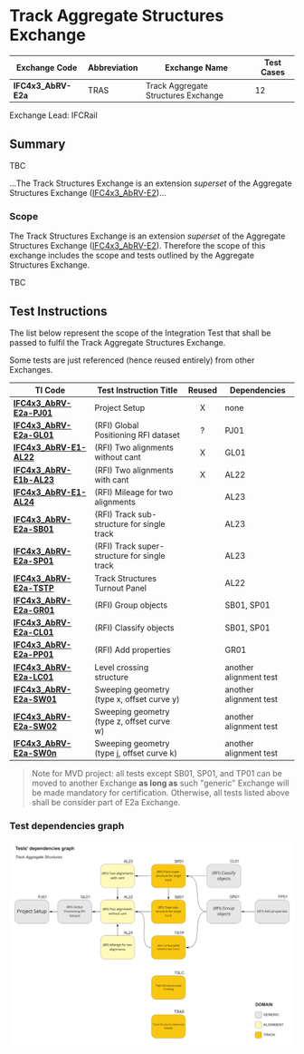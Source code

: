 # Track Aggregate Structures Exchange

| Exchange Code       | Abbreviation | Exchange Name                       | Test Cases |
|---------------------|--------------|-------------------------------------|------------|
| **IFC4x3_AbRV-E2a** | TRAS         | Track Aggregate Structures Exchange | 12         |

Exchange Lead: IFCRail

## Summary

TBC

...The Track Structures Exchange is an extension *superset* of the Aggregate Structures Exchange ([IFC4x3_AbRV-E2](../E2-AGST))...

### Scope

The Track Structures Exchange is an extension *superset* of the Aggregate Structures Exchange ([IFC4x3_AbRV-E2](../E2-AGST)). Therefore the scope of this exchange includes the scope and tests outlined by the Aggregate Structures Exchange.

TBC

## Test Instructions
The list below represent the scope of the Integration Test that shall be passed to fulfil the Track Aggregate Structures Exchange.

Some tests are just referenced (hence reused entirely) from other Exchanges.

| TI Code                            | Test Instruction Title                       | Reused | Dependencies            |
|------------------------------------|----------------------------------------------|:------:|-------------------------|
| [**IFC4x3_AbRV-E2a-PJ01**](./PJ01) | Project Setup                                | X      | none                    |
| [**IFC4x3_AbRV-E2a-GL01**](./GL01) | (RFI) Global Positioning RFI dataset         | ?      | PJ01                    |
| [**IFC4x3_AbRV-E1-AL22**](./AL22)  | (RFI) Two alignments without cant            | X      | GL01                    |
| [**IFC4x3_AbRV-E1b-AL23**](./AL23) | (RFI) Two alignments with cant               | X      | AL22                    |
| [**IFC4x3_AbRV-E1-AL24**](./AL24)  | (RFI) Mileage for two alignments             |        | AL23                    |
| [**IFC4x3_AbRV-E2a-SB01**](./SB01) | (RFI) Track sub-structure for single track   |        | AL23                    |
| [**IFC4x3_AbRV-E2a-SP01**](./SP01) | (RFI) Track super-structure for single track |        | AL23                    |
| [**IFC4x3_AbRV-E2a-TSTP**](./TSTP) | Track Structures Turnout Panel               |        | AL22                    |
| [**IFC4x3_AbRV-E2a-GR01**](./GR01) | (RFI) Group objects                          |        | SB01, SP01              |
| [**IFC4x3_AbRV-E2a-CL01**](./CL01) | (RFI) Classify objects                       |        | SB01, SP01              |
| [**IFC4x3_AbRV-E2a-PP01**](./PP01) | (RFI) Add properties                         |        | GR01                    |
| [**IFC4x3_AbRV-E2a-LC01**](./LC01) | Level crossing structure                     |        | another alignment test  |
| [**IFC4x3_AbRV-E2a-SW01**](./SW01) | Sweeping geometry (type x, offset curve y)   |        | another alignment test  |
| [**IFC4x3_AbRV-E2a-SW02**](./SW02) | Sweeping geometry (type z, offset curve w)   |        | another alignment test  |
| [**IFC4x3_AbRV-E2a-SW0n**](./SW0n) | Sweeping geometry (type j, offset curve k)   |        | another alignment test  |

> Note for MVD project: all tests except SB01, SP01, and TP01 can be moved to another Exchange **as long as** such "generic" Exchange will be made mandatory for certification. Otherwise, all tests listed above shall be consider part of E2a Exchange.

### Test dependencies graph

<img src="./TrackTestsDependencies.jpg" width="1000"/>
